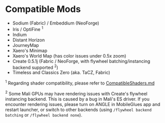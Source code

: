 # Compatible Mods

- Sodium (Fabric) / Embeddium (NeoForge)
- Iris / OptiFine <sup>1</sup>
- Indium
- Distant Horizon
- JourneyMap
- Xaero's Minimap
- Xaero's World Map (has color issues under 0.5x zoom)
- Create 0.5.1j (Fabric / NeoForge, with flywheel batching/instancing backend supported <sup>2</sup>)
- Timeless and Classics Zero (aka. TaCZ, Fabric)

<sup>1</sup> Regarding shader compatibility, please refer to [CompatibleShaders.md](https://github.com/Swung0x48/MobileGlues-release/blob/main/CompatibleShaders.md)

<sup>2</sup> Some Mali GPUs may have rendering issues with Create's flywheel instancing backend. This is caused by a bug in Mali's ES driver. If you encounter rendering issues, please turn on ANGLE in MobileGlues app and restart launcher, or switch to other backends (using `/flywheel backend batching` or `/flywheel backend none`).